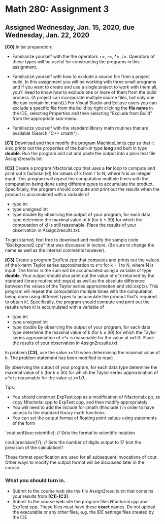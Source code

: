 # Math 280: Assignment 3
## Assigned Wednesday, Jan. 15, 2020, due Wednesday, Jan. 22, 2020

__[C0]__ Initial preparation:

* Familiarize yourself with the the operators +=, -=, *=, /=. Operators of these types will be useful for constructing the programs in this assignment.

* Familiarize yourself with how to exclude a source file from a project build. In this assignment you will be working with three small programs and if you want to create and use a single project to work with them all, you'll need to know how to exclude one or more of them from the build process. (A project can incorporate multiple source files, but only one file can contain int main().) For Visual Studio and Eclipse users you can exclude a specific file from the build by right clicking the __file name__ in the IDE, selecting Properties and then selecting "Exclude from Build" from the appropriate sub-menu.

* Familiarize yourself with the standard library math routines that are available (Search "C++ cmath") .


__[C1]__ Download and then modify the program MachineLimits.cpp so that it also prints out the properties of the built-in type __long__ and built in type __double__. Run the program and cut and paste the output into a plain text file Assign2results.txt.

__[C2]__ Create a program Nfactorial.cpp that uses a __for__ loop to compute and print out k factorial (k!) for values of k from 1 to N, where N is an integer input. This program will repeat the computation multiple times with the computation being done using different types to accumulate the product. Specifically, the program should compute and print out the results when the product is accumulated with a variable of

* type int
* type unsigned int
* type double
By observing the output of your program, for each data type determine the maximal value of k (for k ≤ 30) for which the computation of k! is still reasonable. Place the results of your observation in Assign2results.txt.

To get started, feel free to download and modify the sample code "Background2.cpp" that was discussed in lecture. (Be sure to change the name as well as the internal comments however).

__[C3]__ Create a program ExpTest.cpp that computes and prints out the values of the k-term Taylor series approximation to *e^x* for k = 1 to N, where N is input. The terms in the sum will be accumulated using a variable of type __double__. Your output should also print out the value of *e^x* returned by the standard library routine std::exp(x) as well as the absolute difference between the values of the Taylor series approximation and std::exp(x). This program will repeat the computation multiple times with the computation being done using different types to accumulate the product that's required to obtain k!. Specifically, the program should compute and print out the results when k! is accumulated with a variable of

* type int
* type unsigned int
* type double
By observing the output of your program, for each data type determine the maximal value of k (for k ≤ 30) for which the Taylor series approximation of *e^x* is reasonable for the value at x=1.0. Place the results of your observation in Assign2results.txt.

In problem __[C3]__, use the value x=1.0 when determining the maximal value of k. The problem statement has been modified to read: 

By observing the output of your program, for each data type determine the maximal value of k (for k ≤ 30) for which the Taylor series approximation of *e^x* is reasonable for the value at *x=1.0*.

Tips:

* You should construct ExpTest.cpp as a modification of Nfactorial.cpp, so copy Nfactorial.cpp to ExpTest.cpp, and then modify appropriately.
* You will need to add the include for cmath (#include <cmath>) in order to have access to the standard library math functions.
* You can set the output format of floating point values using statements of the form

`cout.setf(ios::scientific); // Sets the format to scientific notation

cout.precision(17); // Sets the number of digits output to 17 (not the precision of the calculation!)`

These format specification are used for all subsequent invocations of cout. Other ways to modify the output format will be discussed later in the course.
 

### What you should turn in.
* Submit to the course web site the file Assign2results.txt that contains your results from __[C1]-[C3]__.
* Submit to the course web site the program files Nfactorial.cpp and ExpTest.cpp. These files must have these __exact__ names. Do not upload the executable or any other files, e.g. the IDE settings files created by the IDE
